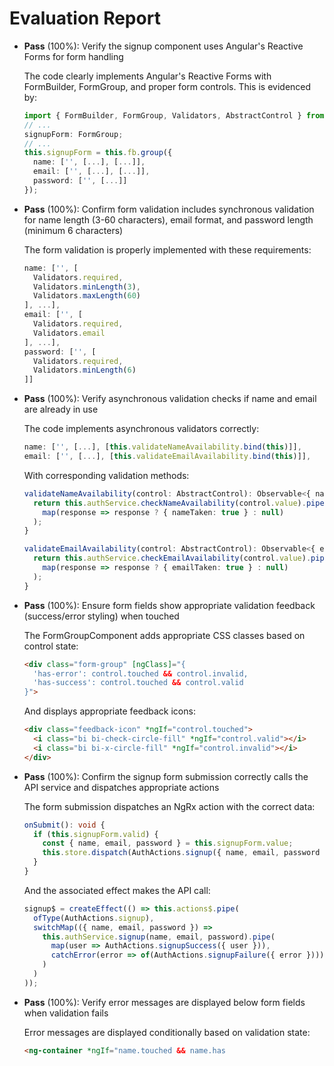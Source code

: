 # Evaluation Report

- **Pass** (100%): Verify the signup component uses Angular's Reactive Forms for form handling

    The code clearly implements Angular's Reactive Forms with FormBuilder, FormGroup, and proper form controls. This is evidenced by:
    ```typescript
    import { FormBuilder, FormGroup, Validators, AbstractControl } from '@angular/forms';
    // ...
    signupForm: FormGroup;
    // ...
    this.signupForm = this.fb.group({
      name: ['', [...], [...]],
      email: ['', [...], [...]],
      password: ['', [...]]
    });
    ```

- **Pass** (100%): Confirm form validation includes synchronous validation for name length (3-60 characters), email format, and password length (minimum 6 characters)

    The form validation is properly implemented with these requirements:
    ```typescript
    name: ['', [
      Validators.required,
      Validators.minLength(3),
      Validators.maxLength(60)
    ], ...],
    email: ['', [
      Validators.required,
      Validators.email
    ], ...],
    password: ['', [
      Validators.required,
      Validators.minLength(6)
    ]]
    ```

- **Pass** (100%): Verify asynchronous validation checks if name and email are already in use

    The code implements asynchronous validators correctly:
    ```typescript
    name: ['', [...], [this.validateNameAvailability.bind(this)]],
    email: ['', [...], [this.validateEmailAvailability.bind(this)]],
    ```
    
    With corresponding validation methods:
    ```typescript
    validateNameAvailability(control: AbstractControl): Observable<{ nameTaken: boolean } | null> {
      return this.authService.checkNameAvailability(control.value).pipe(
        map(response => response ? { nameTaken: true } : null)
      );
    }

    validateEmailAvailability(control: AbstractControl): Observable<{ emailTaken: boolean } | null> {
      return this.authService.checkEmailAvailability(control.value).pipe(
        map(response => response ? { emailTaken: true } : null)
      );
    }
    ```

- **Pass** (100%): Ensure form fields show appropriate validation feedback (success/error styling) when touched

    The FormGroupComponent adds appropriate CSS classes based on control state:
    ```html
    <div class="form-group" [ngClass]="{
      'has-error': control.touched && control.invalid,
      'has-success': control.touched && control.valid
    }">
    ```
    
    And displays appropriate feedback icons:
    ```html
    <div class="feedback-icon" *ngIf="control.touched">
      <i class="bi bi-check-circle-fill" *ngIf="control.valid"></i>
      <i class="bi bi-x-circle-fill" *ngIf="control.invalid"></i>
    </div>
    ```

- **Pass** (100%): Confirm the signup form submission correctly calls the API service and dispatches appropriate actions

    The form submission dispatches an NgRx action with the correct data:
    ```typescript
    onSubmit(): void {
      if (this.signupForm.valid) {
        const { name, email, password } = this.signupForm.value;
        this.store.dispatch(AuthActions.signup({ name, email, password }));
      }
    }
    ```
    
    And the associated effect makes the API call:
    ```typescript
    signup$ = createEffect(() => this.actions$.pipe(
      ofType(AuthActions.signup),
      switchMap(({ name, email, password }) =>
        this.authService.signup(name, email, password).pipe(
          map(user => AuthActions.signupSuccess({ user })),
          catchError(error => of(AuthActions.signupFailure({ error })))
        )
      )
    ));
    ```

- **Pass** (100%): Verify error messages are displayed below form fields when validation fails

    Error messages are displayed conditionally based on validation state:
    ```html
    <ng-container *ngIf="name.touched && name.has